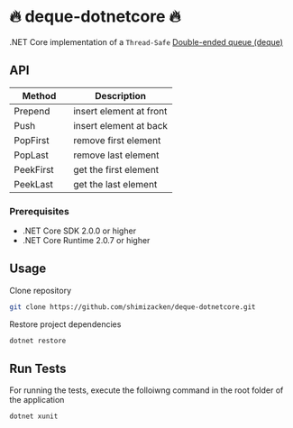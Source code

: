 # 🔥 deque-dotnetcore 🔥
.NET Core implementation of a `Thread-Safe` [Double-ended queue (deque)](https://en.wikipedia.org/wiki/Double-ended_queue)

## API
| Method        | Description   |
| ------------- |---------------|
| Prepend       | insert element at front |
| Push          | insert element at back |
| PopFirst      | remove first element      |
| PopLast       | remove last element      |
| PeekFirst     | get the first element      |
| PeekLast      | get the last element      |

### Prerequisites
- .NET Core SDK 2.0.0 or higher
- .NET Core Runtime 2.0.7 or higher

## Usage
Clone repository
```bash
git clone https://github.com/shimizacken/deque-dotnetcore.git
```
Restore project dependencies
```bash
dotnet restore
```
## Run Tests
For running the tests, execute the folloiwng command in the root folder of the application
```bash
dotnet xunit
```
